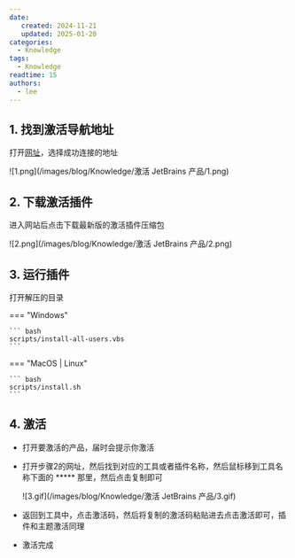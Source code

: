 ```yaml
---
date:
   created: 2024-11-21
   updated: 2025-01-20
categories:
  - Knowledge
tags:
  - Knowledge
readtime: 15
authors:
  - lee
---
```


<!-- more -->
<!-- 摘录结束 -->

## 1. 找到激活导航地址

打开[网址](https://3.jetbra.in/)，选择成功连接的地址

![1.png](/images/blog/Knowledge/激活 JetBrains 产品/1.png)

## 2. 下载激活插件

进入网站后点击下载最新版的激活插件压缩包

![2.png](/images/blog/Knowledge/激活 JetBrains 产品/2.png)

## 3. 运行插件

打开解压的目录

=== "Windows"

    ``` bash
    scripts/install-all-users.vbs
    ```

=== "MacOS | Linux"

    ``` bash
    scripts/install.sh
    ```

## 4. 激活

- 打开要激活的产品，届时会提示你激活

- 打开步骤2的网址，然后找到对应的工具或者插件名称，然后鼠标移到工具名称下面的 ***** 那里，然后点击复制即可

    ![3.gif](/images/blog/Knowledge/激活 JetBrains 产品/3.gif)

- 返回到工具中，点击激活码，然后将复制的激活码粘贴进去点击激活即可，插件和主题激活同理

- 激活完成